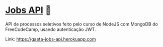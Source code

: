 # [Jobs API](https://gaeta-jobs-api.herokuapp.com) 🚀

API de processos seletivos feito pelo curso de NodeJS com MongoDB do FreeCodeCamp, usando autenticação JWT.

Link: https://gaeta-jobs-api.herokuapp.com

